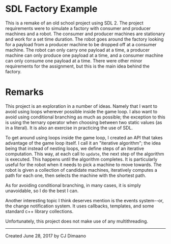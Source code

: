 # SDL Factory Example

This is a remake of an old school project using SDL 2. The project requirements were to simulate a
factory with consumer and producer machines and a robot. The consumer and producer machines are
stationary and work for a set time duration. The robot goes around the factory looking for a payload
from a producer machine to be dropped off at a consumer machine. The robot can only carry one
payload at a time, a producer machine can only produce one payload at a time, and a consumer machine
can only consume one payload at a time. There were other minor requirements for the assignment, but
this is the main idea behind the factory.

# Remarks

This project is an exploration in a number of ideas. Namely that I want to avoid using loops
wherever possible inside the game loop. I also want to avoid using conditional branching as much as
possible; the exception to this is using the ternary operator when choosing between two static
values (as in a literal). It is also an exercise in practicing the use of SDL.

To get around using loops inside the game loop, I created an API that takes advantage of the game
loop itself. I call it an "iterative algorithm"; the idea being that instead of nesting loops, we
define steps of an iterative computation. This way, at each call to `update`, the next step of the
algorithm is executed. This happens until the algorithm completes. It is particularly useful for the
robot when it needs to pick a machine to move towards. The robot is given a collection of candidate
machines, iteratively computes a path for each one, then selects the machine with the shortest path.

As for avoiding conditional branching, in many cases, it is simply unavoidable, so I do the best I
can.

Another interesting topic I think deserves mention is the events system--or, the change notification
system. It uses callbacks, templates, and some standard c++ library collections.

Unfortunately, this project does not make use of any multithreading.

---
Created June 28, 2017 by CJ Dimaano